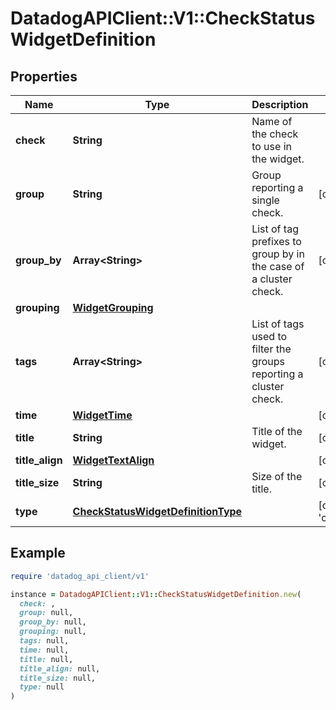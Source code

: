 # DatadogAPIClient::V1::CheckStatusWidgetDefinition

## Properties

| Name            | Type                                                                      | Description                                                       | Notes                               |
| --------------- | ------------------------------------------------------------------------- | ----------------------------------------------------------------- | ----------------------------------- |
| **check**       | **String**                                                                | Name of the check to use in the widget.                           |                                     |
| **group**       | **String**                                                                | Group reporting a single check.                                   | [optional]                          |
| **group_by**    | **Array&lt;String&gt;**                                                   | List of tag prefixes to group by in the case of a cluster check.  | [optional]                          |
| **grouping**    | [**WidgetGrouping**](WidgetGrouping.md)                                   |                                                                   |                                     |
| **tags**        | **Array&lt;String&gt;**                                                   | List of tags used to filter the groups reporting a cluster check. | [optional]                          |
| **time**        | [**WidgetTime**](WidgetTime.md)                                           |                                                                   | [optional]                          |
| **title**       | **String**                                                                | Title of the widget.                                              | [optional]                          |
| **title_align** | [**WidgetTextAlign**](WidgetTextAlign.md)                                 |                                                                   | [optional]                          |
| **title_size**  | **String**                                                                | Size of the title.                                                | [optional]                          |
| **type**        | [**CheckStatusWidgetDefinitionType**](CheckStatusWidgetDefinitionType.md) |                                                                   | [default to &#39;check_status&#39;] |

## Example

```ruby
require 'datadog_api_client/v1'

instance = DatadogAPIClient::V1::CheckStatusWidgetDefinition.new(
  check: ,
  group: null,
  group_by: null,
  grouping: null,
  tags: null,
  time: null,
  title: null,
  title_align: null,
  title_size: null,
  type: null
)
```
